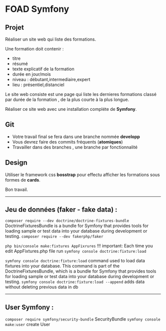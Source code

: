 # FOAD Symfony

## Projet

Réaliser un site web qui liste des formations.

Une formation doit contenir :
- titre
- résumé
- texte explicatif de la formation
- durée en jour/mois
- niveau : débutant,intermediaire,expert
- lieu : présentiel,distanciel

Le site web consiste est une page qui liste les dernieres formations classé par durée de la formation , de la plus courte à la plus longue.

Réaliser ce site web avec une installation compléte de **Symfony**.

## Git

- Votre travail final se fera dans une branche nommée **developp**
- Vous devrez faire des commits fréquents (**atomiques**) 
- Travailler dans des branches , une branche par fonctionnalité

## Design

Utiliser le framework css **bosstrap** pour effectu afficher les formations sous formes de **cards**.

Bon travail.


---
## Jeu de données (faker - fake data) :
`composer require --dev doctrine/doctrine-fixtures-bundle` DoctrineFixturesBundle is a bundle for Symfony that provides tools for loading sample or test data into your database during development or testing.
`composer require --dev fakerphp/faker`

`php bin/console make:fixtures AppFixrures` !!! important: Each time you edit AppFixtures.php file run ``symfony console doctrine:fixture:load``

`symfony console doctrine:fixture:load` command used to load data fixtures into your database. This command is part of the DoctrineFixturesBundle, which is a bundle for Symfony that provides tools for loading sample or test data into your database during development or testing.
`symfony console doctrine:fixture:load --append` adds data without deleting previous data in db


----
## User Symfony :
`composer require symfony/security-bundle` SecurityBundle
`symfony console make:user` create User